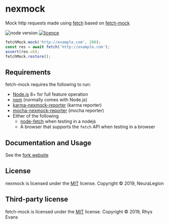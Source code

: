 # nexmock

Mock http requests made using [fetch](https://developer.mozilla.org/en-US/docs/Web/API/WindowOrWorkerGlobalScope/fetch) based on [fetch-mock](https://github.com/wheresrhys/fetch-mock) 

![node version](https://img.shields.io/node/v/fetch-mock.svg?style=flat-square)
[![licence](https://img.shields.io/npm/l/fetch-mock.svg?style=flat-square)](https://github.com/wheresrhys/fetch-mock/blob/master/LICENSE)

```js
fetchMock.mock('http://example.com', 200);
const res = await fetch('http://example.com');
assert(res.ok);
fetchMock.restore();
```

## Requirements

fetch-mock requires the following to run:

- [Node.js](https://nodejs.org/) 8+ for full feature operation
- [npm](https://www.npmjs.com/package/npm) (normally comes with Node.js)
- [karma-nexmock-reporter](https://github.com/NeuraLegion/karma-nexmock-reporter) (karma reporter)
- [mocha-nexmock-reporter](https://github.com/NeuraLegion/mocha-nexmock-reporter) (mocha reporter)
- Either of the following
  - [node-fetch](https://www.npmjs.com/package/node-fetch) when testing in a nodejs
  - A browser that supports the `fetch` API when testing in a browser

## Documentation and Usage

See the [fork website](http://www.wheresrhys.co.uk/fetch-mock/)

## License

nexmock is licensed under the [MIT](https://github.com/NeuraLegion/fetch-mock/blob/master/LICENSE) license.
Copyright © 2019, NeuraLegion

## Third-party license 

fetch-mock is licensed under the [MIT](https://github.com/NeuraLegion/fetch-mock/blob/master/LICENSE) license.
Copyright © 2019, Rhys Evans
